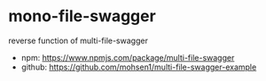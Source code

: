 # mono-file-swagger
reverse function of multi-file-swagger
- npm: https://www.npmjs.com/package/multi-file-swagger
- github: https://github.com/mohsen1/multi-file-swagger-example
